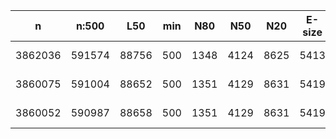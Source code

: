 n        |n:500   |L50    |min  |N80   |N50   |N20   |E-size  |max    |sum     |name
---      |---     |---    |---  |---   |---   |---   |---     |---    |---     |---
3862036  |591574  |88756  |500  |1348  |4124  |8625  |5413    |53599  |1.31e9  |Dstr_v1.3_k101-unitigs.fa
3860075  |591004  |88652  |500  |1351  |4129  |8631  |5419    |53599  |1.31e9  |Dstr_v1.3_k101-contigs.fa
3860052  |590987  |88658  |500  |1351  |4129  |8631  |5419    |53599  |1.31e9  |Dstr_v1.3_k101-scaffolds.fa
